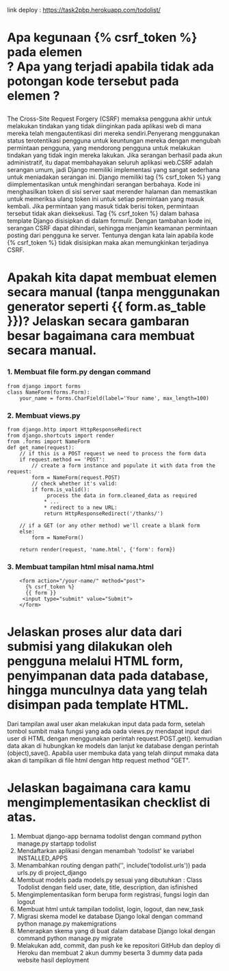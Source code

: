  link deploy : https://task2pbp.herokuapp.com/todolist/ 
 
 
 # Apa kegunaan {% csrf_token %} pada elemen <form>? Apa yang terjadi apabila tidak ada potongan kode tersebut pada elemen <form>? 
 The Cross-Site Request Forgery (CSRF) memaksa pengguna akhir untuk melakukan tindakan yang tidak diinginkan pada aplikasi web di mana mereka telah mengautentikasi diri mereka sendiri.Penyerang menggunakan status terotentikasi pengguna untuk keuntungan mereka dengan mengubah permintaan pengguna, yang mendorong pengguna untuk melakukan tindakan yang tidak ingin mereka lakukan. Jika serangan berhasil pada akun administratif, itu dapat membahayakan seluruh aplikasi web.CSRF adalah serangan umum, jadi Django memiliki implementasi yang sangat sederhana untuk meniadakan serangan ini. Django memiliki tag {% csrf_token %} yang diimplementasikan untuk menghindari serangan berbahaya. Kode ini menghasilkan token di sisi server saat merender halaman dan memastikan untuk memeriksa ulang token ini untuk setiap permintaan yang masuk kembali. Jika permintaan yang masuk tidak berisi token, permintaan tersebut tidak akan dieksekusi. Tag {% csrf_token %} dalam bahasa template Django disisipkan di dalam formulir. Dengan tambahan kode ini, serangan CSRF dapat dihindari, sehingga menjamin keamanan permintaan posting dari pengguna ke server. Tentunya dengan kata lain apabila kode {% csrf_token %} tidak disisipkan maka akan memungkinkan terjadinya CSRF. 

 # Apakah kita dapat membuat elemen <form> secara manual (tanpa menggunakan generator seperti {{ form.as_table }})? Jelaskan secara gambaran besar bagaimana cara membuat <form> secara manual. 
 
 ### 1. Membuat file form.py dengan command
 
    from django import forms
    class NameForm(forms.Form):
        your_name = forms.CharField(label='Your name', max_length=100)
        
### 2. Membuat views.py

    from django.http import HttpResponseRedirect
    from django.shortcuts import render
    from .forms import NameForm
    def get_name(request):
        // if this is a POST request we need to process the form data
        if request.method == 'POST':
            // create a form instance and populate it with data from the request:
            form = NameForm(request.POST)
            // check whether it's valid:
            if form.is_valid():
                 process the data in form.cleaned_data as required
                * ...
                * redirect to a new URL:
                return HttpResponseRedirect('/thanks/')

        // if a GET (or any other method) we'll create a blank form
        else:
            form = NameForm()

        return render(request, 'name.html', {'form': form})
        
### 3. Membuat tampilan html misal nama.html
        <form action="/your-name/" method="post">
          {% csrf_token %}
          {{ form }}
         <input type="submit" value="Submit">
        </form>

 # Jelaskan proses alur data dari submisi yang dilakukan oleh pengguna melalui HTML form, penyimpanan data pada database, hingga munculnya data yang telah disimpan pada template HTML. 

  Dari tampilan awal user akan melakukan input data pada form, setelah tombol sumbit maka fungsi yang ada oada views.py mendapat input dari user di HTML dengan menggunakan perintah request.POST.get(). kemudian data akan di hubungkan ke models dan lanjut ke database dengan perintah (object),save(). Apabila user membuka data yang telah diinput mmaka data akan di tampilkan di file html dengan http request method "GET".


 # Jelaskan bagaimana cara kamu mengimplementasikan checklist di atas. 

 1.  Membuat django-app bernama todolist dengan command python manage.py startapp todolist
 2.  Mendaftarkan aplikasi dengan menambah 'todolist' ke variabel INSTALLED_APPS 
 3.  Menambahkan routing dengan path('', include('todolist.urls')) pada urls.py di project_django 
 4.  Membuat models pada models.py sesuai yang dibutuhkan : Class Todolist dengan field user, date, title, description, dan isfinished
 5.  Mengimplementasikan form berupa form registrasi, fungsi login dan logout
 6.  Membuat html untuk tampilan todolist, login, logout, dan new_task
 7.  Migrasi skema model ke database Django lokal dengan command python manage.py makemigrations
 8.  Menerapkan skema yang di buat dalam database Django lokal dengan command python manage.py migrate 
 9.  Melakukan add, commit, dan push ke  ke repositori GitHub dan deploy di Heroku dan membuat 2 akun dummy beserta 3 dummy data pada website hasil deployment




